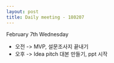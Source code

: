 ```yaml
---
layout: post
title: Daily meeting - 180207
---
```


February 7th Wednesday


* 오전 -> MVP, 설문조사지 끝내기
* 오후 -> Idea pitch 대본 만들기, ppt 시작
